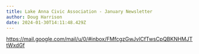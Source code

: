 ```yaml
---
title: Lake Anna Civic Association - January Newsletter
author: Doug Harrison
date: 2024-01-30T14:11:48.429Z
---
```

<https://mail.google.com/mail/u/0/#inbox/FMfcgzGwJvlCfTwsCpQBKNHMJTtWxdGf>